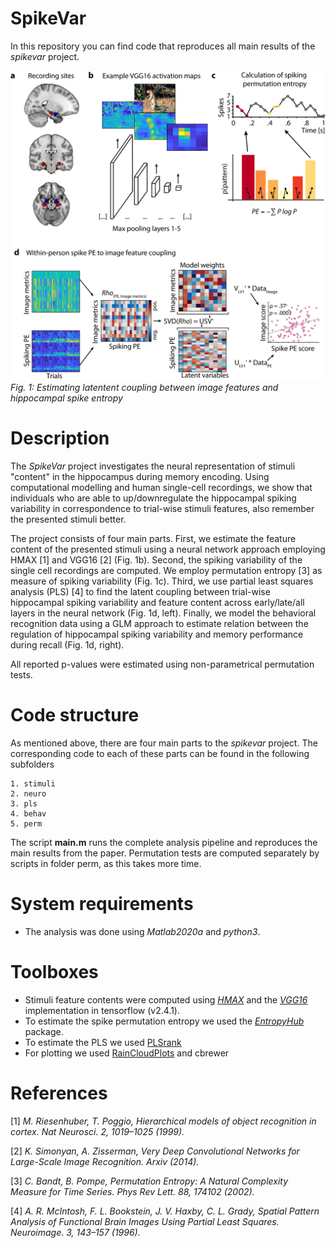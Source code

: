 # SpikeVar
In this repository you can find code that reproduces all main results of the *spikevar* project.

![Fig. 1](figures/Fig1_draft.png)
*Fig. 1: Estimating latentent coupling between image features and hippocampal spike entropy*

# Description
The *SpikeVar* project investigates the neural representation of stimuli "content" in the hippocampus during memory encoding. Using computational modelling and human single-cell recordings, we show that individuals who are able to up/downregulate the hippocampal spiking variability in correspondence to trial-wise stimuli features, also remember the presented stimuli better. 

The project consists of four main parts. First, we estimate the feature content of the presented stimuli using a neural network approach employing HMAX [1] and VGG16 [2] (Fig. 1b). Second, the spiking variability of the single cell recordings are computed. We employ permutation entropy [3] as measure of spiking variability (Fig. 1c). Third, we use partial least squares analysis (PLS) [4] to find the latent coupling between trial-wise hippocampal spiking variability and feature content across early/late/all layers in the neural network (Fig. 1d, left). Finally, we model the behavioral recognition data using a GLM approach to estimate relation between the regulation of hippocampal spiking variability and memory performance during recall (Fig. 1d, right). 

All reported p-values were estimated using non-parametrical permutation tests. 

# Code structure
As mentioned above, there are four main parts to the *spikevar* project. The corresponding code to each of these parts can be found in the following subfolders 

    1. stimuli 
    2. neuro 
    3. pls
    4. behav
    5. perm

The script **main.m** runs the complete analysis pipeline and reproduces the main results from the paper. 
Permutation tests are computed separately by scripts in folder perm, as this takes more time.

# System requirements
- The analysis was done using *Matlab2020a* and *python3*.

# Toolboxes
- Stimuli feature contents were computed using *[HMAX](https://github.com/joshrule/hmax)* and the *[VGG16](https://www.tensorflow.org/api_docs/python/tf/keras/applications/vgg16/VGG16)* implementation in tensorflow (v2.4.1). 
- To estimate the spike permutation entropy we used the *[EntropyHub](https://www.entropyhub.xyz/index.html)* package. 
- To estimate the PLS we used [PLSrank](https://github.com/LNDG/PLS_rank)
- For plotting we used [RainCloudPlots](https://github.com/RainCloudPlots/RainCloudPlots) and cbrewer

# References
[1] *M. Riesenhuber, T. Poggio, Hierarchical models of object recognition in cortex. Nat Neurosci. 2, 1019–1025 (1999).*

[2] *K. Simonyan, A. Zisserman, Very Deep Convolutional        Networks for Large-Scale Image Recognition. Arxiv (2014).*

[3] *C. Bandt, B. Pompe, Permutation Entropy: A Natural Complexity Measure for Time Series. Phys Rev Lett. 88, 174102 (2002).*

[4] *A. R. McIntosh, F. L. Bookstein, J. V. Haxby, C. L. Grady, Spatial Pattern Analysis of Functional Brain Images Using Partial Least Squares. Neuroimage. 3, 143–157 (1996).*
 

